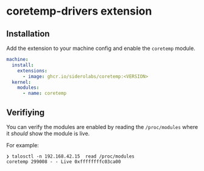 # coretemp-drivers extension

## Installation

Add the extension to your machine config and enable the `coretemp` module.

```yaml
machine:
  install:
    extensions:
      - image: ghcr.io/siderolabs/coretemp:<VERSION>
  kernel:
    modules:
      - name: coretemp
```

## Verifiying

You can verify the modules are enabled by reading the `/proc/modules` where it _should_ show the module is live.

For example:

```
❯ talosctl -n 192.168.42.15  read /proc/modules
coretemp 299008 - - Live 0xffffffffc03ca00
```
